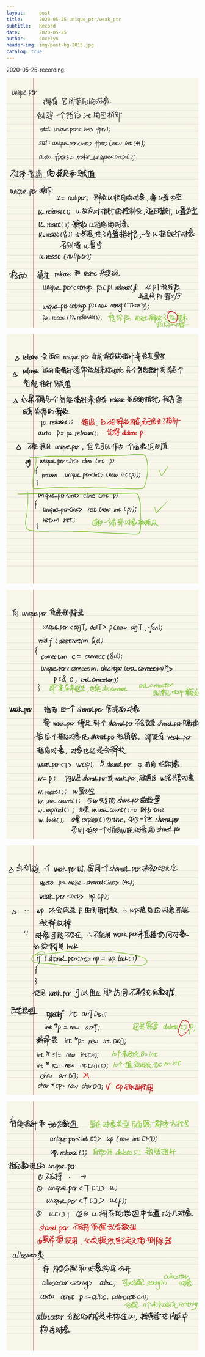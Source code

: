 ```yaml
---
layout:     post
title:      2020-05-25-unique_ptr/weak_ptr
subtitle:   Record
date:       2020-05-25
author:     Jocelyn
header-img: img/post-bg-2015.jpg
catalog: true
---
```


2020-05-25-recording.

![](2020-05-25-2.jpg)

![](2020-05-25-3.jpg)

![](2020-05-25-4.jpg)

![](2020-05-25-5.jpg)

![](2020-05-25-6.jpg)
